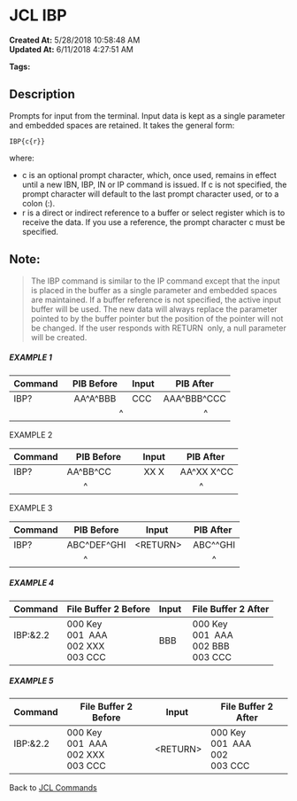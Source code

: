 # JCL IBP

**Created At:** 5/28/2018 10:58:48 AM  
**Updated At:** 6/11/2018 4:27:51 AM  

**Tags:**
<badge text='jcl' vertical='middle' />
<badge text='buffer' vertical='middle' />

## Description 

Prompts for input from the terminal. Input data is kept as a single parameter and embedded spaces are retained. It takes the general form:

```
IBP{c{r}}
```

where:

- c is an optional prompt character, which, once used, remains in effect until a new IBN, IBP, IN or IP command is issued. If c is not specified, the prompt character will default to the last prompt character used, or to a colon (:).
- r is a direct or indirect reference to a buffer or select register which is to receive the data. If you use a reference, the prompt character c must be specified.




## Note: 


> The IBP command is similar to the IP command except that the input is placed in the buffer as a single parameter and embedded spaces are maintained. If a buffer reference is not specified, the active input buffer will be used. The new data will always replace the parameter pointed to by the buffer pointer but the position of the pointer will not be changed. If the user responds with RETURN  only, a null parameter will be created.




##### EXAMPLE 1 


| Command<br> | PIB Before<br> | Input | PIB After<br> |
| --- | --- | --- | --- |
| IBP?<br> |    AA^A^BBB<br> | CCC | AAA^BBB^CCC<br> |
| <br> |                       ^ | <br> |                  ^ |




EXAMPLE 2


| Command<br> | PIB Before<br> | Input | PIB After<br> |
| --- | --- | --- | --- |
| IBP?  <br> | AA^BB^CC        <br> |   XX X  <br> |  AA^XX X^CC<br> |
| <br> |        ^         | <br> |          ^ |




EXAMPLE 3


| Command<br> | PIB Before<br> | Input  | PIB After<br> |
| --- | --- | --- | --- |
| IBP?      <br> | ABC^DEF^GHI<br> | &lt;RETURN&gt;<br> |  ABC^^GHI<br> |
| <br> |        ^     | <br> |          ^ |




##### EXAMPLE 4


| Command<br> | File Buffer 2 Before<br> | Input  | File Buffer 2 After<br> |
| --- | --- | --- | --- |
| IBP:&2.2<br><br> | 000 Key<br>001  AAA<br>002 XXX<br>003 CCC<br> | BBB | 000 Key<br>001  AAA<br>002 BBB<br>003 CCC<br> |




##### EXAMPLE 5


| Command<br> | File Buffer 2 Before<br> | Input  | File Buffer 2 After<br> |
| --- | --- | --- | --- |
| IBP:&2.2<br><br> | 000 Key<br>001  AAA<br>002 XXX<br>003 CCC<br> | &lt;RETURN&gt; | 000 Key<br>001  AAA<br>002<br>003 CCC<br> |




Back to [JCL Commands](jcl-commands)
